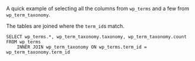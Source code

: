 A quick example of selecting all the columns from `wp_terms` and a few from `wp_term_taxonomy`. 

The tables are joined where the `term_id`s match.

```
SELECT wp_terms.*, wp_term_taxonomy.taxonomy, wp_term_taxonomy.count FROM wp_terms
	INNER JOIN wp_term_taxonomy ON wp_terms.term_id = wp_term_taxonomy.term_id
```